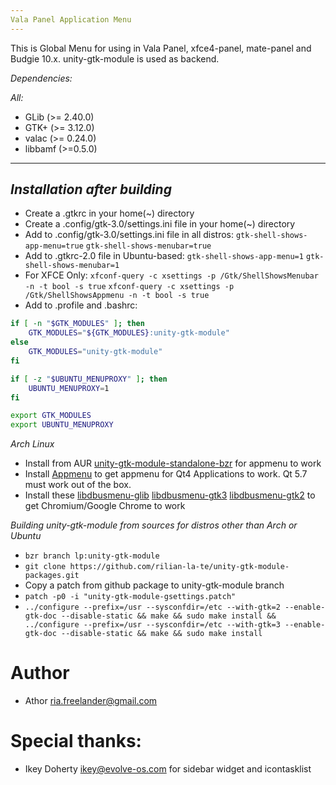 ```yaml
---
Vala Panel Application Menu
---
```


This is Global Menu for using in Vala Panel, xfce4-panel, mate-panel and Budgie 10.x. unity-gtk-module is used as backend.

*Dependencies:*

*All:*
 * GLib (>= 2.40.0)
 * GTK+ (>= 3.12.0)
 * valac (>= 0.24.0)
 * libbamf (>=0.5.0)

---
*Installation after building*
---
* Create a .gtkrc in your home(~) directory
* Create a .config/gtk-3.0/settings.ini file in your home(~) directory
* Add to .config/gtk-3.0/settings.ini file in all distros:
`gtk-shell-shows-app-menu=true`
`gtk-shell-shows-menubar=true`
* Add to .gtkrc-2.0 file in Ubuntu-based:
`gtk-shell-shows-app-menu=1`
`gtk-shell-shows-menubar=1`
* For XFCE Only: 
`xfconf-query -c xsettings -p /Gtk/ShellShowsMenubar -n -t bool -s true`
`xfconf-query -c xsettings -p /Gtk/ShellShowsAppmenu -n -t bool -s true`
* Add to .profile and .bashrc:
```sh
if [ -n "$GTK_MODULES" ]; then
    GTK_MODULES="${GTK_MODULES}:unity-gtk-module"
else
    GTK_MODULES="unity-gtk-module"
fi

if [ -z "$UBUNTU_MENUPROXY" ]; then
    UBUNTU_MENUPROXY=1
fi

export GTK_MODULES
export UBUNTU_MENUPROXY
```

*Arch Linux*
* Install from AUR [unity-gtk-module-standalone-bzr](https://aur.archlinux.org/packages/unity-gtk-module-standalone-bzr/) for appmenu to work
* Install [Appmenu](https://aur.archlinux.org/packages/appmenu-qt/) to get appmenu for Qt4 Applications to work. Qt 5.7 must work out of the box.
* Install these [libdbusmenu-glib](https://aur.archlinux.org/packages/libdbusmenu-glib/) [libdbusmenu-gtk3](https://aur.archlinux.org/packages/libdbusmenu-gtk3/) [libdbusmenu-gtk2](https://aur.archlinux.org/packages/libdbusmenu-gtk2/) to get Chromium/Google Chrome to work

*Building unity-gtk-module from sources for distros other than Arch or Ubuntu*
* `bzr branch lp:unity-gtk-module` 
* `git clone https://github.com/rilian-la-te/unity-gtk-module-packages.git`
* Copy a patch from github package to unity-gtk-module branch
* `patch -p0 -i "unity-gtk-module-gsettings.patch"`
* `../configure --prefix=/usr --sysconfdir=/etc --with-gtk=2 --enable-gtk-doc --disable-static && make && sudo make install &&   ../configure --prefix=/usr --sysconfdir=/etc --with-gtk=3 --enable-gtk-doc --disable-static && make && sudo make install`

Author
===
 * Athor <ria.freelander@gmail.com>

Special thanks:
===
 * Ikey Doherty <ikey@evolve-os.com> for sidebar widget and icontasklist
